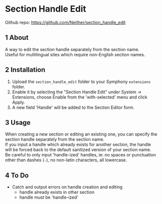 Section Handle Edit
===================

Github repo: <https://github.com/Neither/section_handle_edit>

## 1 About

A way to edit the section handle separately from the section name.  
Useful for multilingual sites which require non-English section names.


## 2 Installation

1. Upload the `section_handle_edit` folder to your Symphony `extensions` folder.
2. Enable it by selecting the "Section Handle Edit" under System -> Extensions, choose Enable from the 'with-selected' menu and click Apply.
3. A new field 'Handle' will be added to the Section Editor form.


## 3 Usage

When creating a new section or editing an existing one, you can specify the section handle separately from the section name.  
If you input a handle which already exists for another section, the handle will be forced back to the default sanitized version of your section name.  
Be careful to only input 'handle-ized' handles, ie: no spaces or punctuation other than dashes (`-`), no non-latin characters, all lowercase.  


## 4 To Do

* Catch and output errors on handle creation and editing
	* handle already exists in other section
	* handle must be 'handle-ized'
